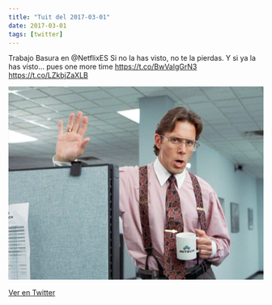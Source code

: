 ```yaml
---
title: "Tuit del 2017-03-01"
date: 2017-03-01
tags: [twitter]
---
```


Trabajo Basura en @NetflixES Si no la has visto, no te la pierdas. Y si ya la has visto… pues one more time https://t.co/BwValgGrN3 https://t.co/LZkbjZaXLB

![Imagen](/assets/images/837023261263335429-C520NlvWAAUq-cZ.jpg)

[Ver en Twitter](https://twitter.com/i/web/status/837023261263335429)
